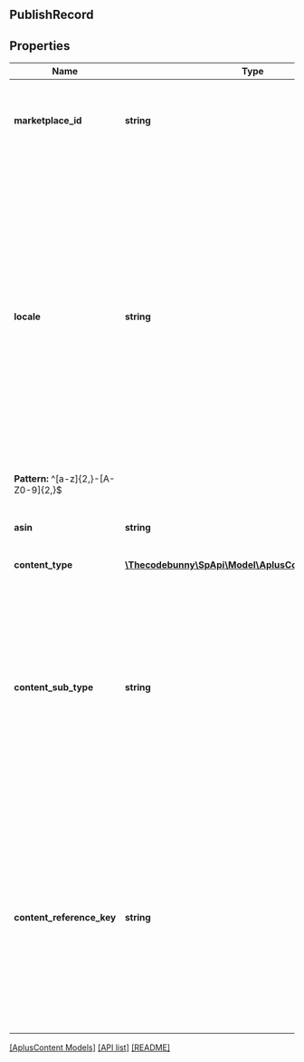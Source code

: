 ## PublishRecord

## Properties

Name | Type | Description | Notes
------------ | ------------- | ------------- | -------------
**marketplace_id** | **string** | The identifier for the marketplace where the A+ Content is published. |
**locale** | **string** | The IETF language tag. This only supports the primary language subtag with one secondary language subtag. The secondary language subtag is almost always a regional designation. This does not support additional subtags beyond the primary and secondary subtags.
**Pattern:** ^[a-z]{2,}-[A-Z0-9]{2,}$ |
**asin** | **string** | The Amazon Standard Identification Number (ASIN). |
**content_type** | [**\Thecodebunny\SpApi\Model\AplusContent\ContentType**](ContentType.md) |  |
**content_sub_type** | **string** | The A+ Content document subtype. This represents a special-purpose type of an A+ Content document. Not every A+ Content document type will have a subtype, and subtypes may change at any time. | [optional]
**content_reference_key** | **string** | A unique reference key for the A+ Content document. A content reference key cannot form a permalink and may change in the future. A content reference key is not guaranteed to match any A+ content identifier. |

[[AplusContent Models]](../) [[API list]](../../Api) [[README]](../../../README.md)
